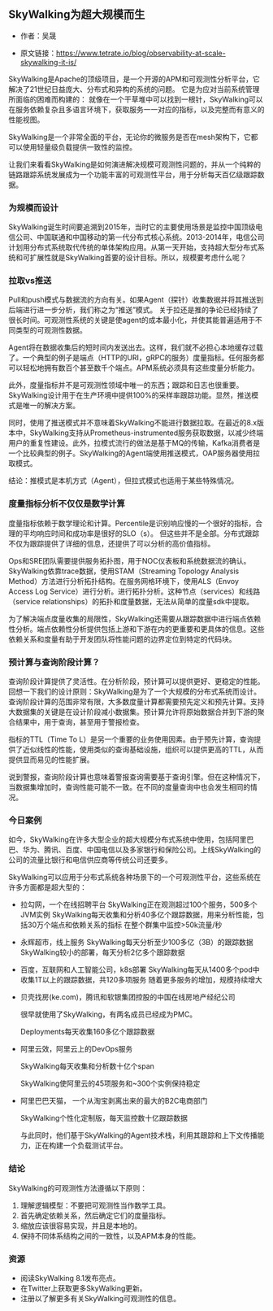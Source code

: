 ## SkyWalking为超大规模而生
- 作者：吴晟

- 原文链接：https://www.tetrate.io/blog/observability-at-scale-skywalking-it-is/

SkyWalking是Apache的顶级项目，是一个开源的APM和可观测性分析平台，它解决了21世纪日益庞大、分布式和异构的系统的问题。
它是为应对当前系统管理所面临的困难而构建的：
就像在一个干草堆中可以找到一根针，SkyWalking可以在服务依赖复杂且多语言环境下，获取服务一一对应的指标，以及完整而有意义的性能视图。

SkyWalking是一个非常全面的平台，无论你的微服务是否在mesh架构下，它都可以使用轻量级负载提供一致性的监控。

让我们来看看SkyWalking是如何演进解决规模可观测性问题的，并从一个纯粹的链路跟踪系统发展成为一个功能丰富的可观测性平台，用于分析每天百亿级跟踪数据。

### 为规模而设计

SkyWalking诞生时间要追溯到2015年，当时它的主要使用场景是监控中国顶级电信公司、中国联通和中国移动的第一代分布式核心系统。2013-2014年，电信公司计划用分布式系统取代传统的单体架构应用。从第一天开始，支持超大型分布式系统和可扩展性就是SkyWalking首要的设计目标。所以，规模要考虑什么呢？

### 拉取vs推送

Pull和push模式与数据流的方向有关。如果Agent（探针）收集数据并将其推送到后端进行进一步分析，我们称之为“推送”模式。
关于拉还是推的争论已经持续了很长时间。可观测性系统的关键是使agent的成本最小化，并使其能普遍适用于不同类型的可观测性数据。

Agent将在数据收集后的短时间内发送出去。这样，我们就不必担心本地缓存过载了。一个典型的例子是端点（HTTP的URI，gRPC的服务）度量指标。任何服务都可以轻松地拥有数百个甚至数千个端点。APM系统必须具有这些度量分析能力。

此外，度量指标并不是可观测性领域中唯一的东西；跟踪和日志也很重要。SkyWalking设计用于在生产环境中提供100%的采样率跟踪功能。显然，推送模式是唯一的解决方案。

同时，使用了推送模式并不意味着SkyWalking不能进行数据拉取。在最近的8.x版本中，SkyWalking支持从Prometheus-instrumented服务获取数据，以减少终端用户的重复性建设。此外，拉模式流行的做法是基于MQ的传输，Kafka消费者是一个比较典型的例子。SkyWalking的Agent端使用推送模式，OAP服务器使用拉取模式。

结论：推模式是本机方式（Agent），但拉式模式也适用于某些特殊情况。

### 度量指标分析不仅仅是数学计算

度量指标依赖于数学理论和计算。Percentile是识别响应慢的一个很好的指标，合理的平均响应时间和成功率是很好的SLO（s）。
但这些并不是全部。分布式跟踪不仅为跟踪提供了详细的信息，还提供了可以分析的高价值指标。

Ops和SRE团队需要提供服务拓扑图，用于NOC仪表板和系统数据流的确认。SkyWalking依靠trace数据，使用STAM（Streaming Topology Analysis Method）方法进行分析拓扑结构。在服务网格环境下，使用ALS（Envoy Access Log Service）进行分析。进行拓扑分析。这种节点（services）和线路（service relationships）的拓扑和度量数据，无法从简单的度量sdk中提取。

为了解决端点度量收集的局限性，SkyWalking还需要从跟踪数据中进行端点依赖性分析。端点依赖性分析提供包括上游和下游在内的更重要和更具体的信息。这些依赖关系和度量有助于开发团队将性能问题的边界定位到特定的代码块。

### 预计算与查询阶段计算？

查询阶段计算提供了灵活性。在分析阶段，预计算可以提供更好、更稳定的性能。回想一下我们的设计原则：SkyWalking是为了一个大规模的分布式系统而设计。查询阶段计算的范围非常有限，大多数度量计算都需要预先定义和预先计算。支持大数据集的关键是在设计阶段减小数据集。预计算允许将原始数据合并到下游的聚合结果中，用于查询，甚至用于警报检查。


指标的TTL（Time To L）是另一个重要的业务使用因素。由于预先计算，查询提供了近似线性的性能，使用类似的查询基础设施，组织可以提供更高的TTL，从而提供显而易见的性能扩展。

说到警报，查询阶段计算也意味着警报查询需要基于查询引擎。但在这种情况下，当数据集增加时，查询性能可能不一致。在不同的度量查询中也会发生相同的情况。

### 今日案例

如今，SkyWalking在许多大型企业的超大规模分布式系统中使用，包括阿里巴巴、华为、腾讯、百度、中国电信以及多家银行和保险公司。上线SkyWalking的公司的流量比银行和电信供应商等传统公司还要多。

SkyWalking可以应用于分布式系统各种场景下的一个可观测性平台，这些系统在许多方面都是超大型的：

- 拉勾网，一个在线招聘平台
  SkyWalking正在观测超过100个服务，500多个JVM实例
  SkyWalking每天收集和分析40多亿个跟踪数据，用来分析性能，包括30万个端点和依赖关系的指标
  在整个群集中监控>50k流量/秒

- 永辉超市，线上服务
  SkyWalking每天分析至少100多亿（3B）的跟踪数据
  SkyWalking较小的部署，每天分析2亿多个跟踪数据

- 百度，互联网和人工智能公司，k8s部署
  SkyWalking每天从1400多个pod中收集1T以上的跟踪数据，共120多项服务
  随着更多服务的增加，规模持续增大

- 贝壳找房(ke.com)，腾讯和软银集团控股的中国在线房地产经纪公司

  很早就使用了SkyWalking，有两名成员已经成为PMC。

  Deployments每天收集160多亿个跟踪数据

- 阿里云效，阿里云上的DevOps服务

  SkyWalking每天收集和分析数十亿个span

  SkyWalking使阿里云的45项服务和~300个实例保持稳定

- 阿里巴巴天猫， 一个从淘宝剥离出来的最大的B2C电商部门

  SkyWalking个性化定制版，每天监控数十亿跟踪数据

  与此同时，他们基于SkyWalking的Agent技术栈，利用其跟踪和上下文传播能力，正在构建一个负载测试平台。

### 结论

SkyWalking的可观测性方法遵循以下原则：

1. 理解逻辑模型：不要把可观测性当作数学工具。
2. 首先确定依赖关系，然后确定它们的度量指标。
3. 缩放应该很容易实现，并且是本地的。
4. 保持不同体系结构之间的一致性，以及APM本身的性能。

### 资源
- 阅读SkyWalking 8.1发布亮点。
- 在Twitter上获取更多SkyWalking更新。
- 注册以了解更多有关SkyWalking可观测性的信息。

